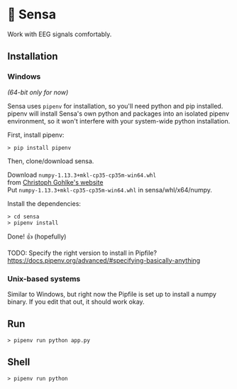 
# 🔵 Sensa

Work with EEG signals comfortably.



## Installation
### Windows

*(64-bit only for now)*

Sensa uses `pipenv` for installation, so you'll need python and pip installed. pipenv will install Sensa's own python and packages into an isolated pipenv environment, so it won't interfere with your system-wide python installation.

First, install pipenv:
```
> pip install pipenv
```
Then, clone/download sensa.

Download `numpy-1.13.3+mkl-cp35-cp35m-win64.whl`  
from [Christoph Gohlke's website](https://www.lfd.uci.edu/~gohlke/pythonlibs/#numpy)  
Put `numpy-1.13.3+mkl-cp35-cp35m-win64.whl` in sensa/whl/x64/numpy.  

Install the dependencies:
```
> cd sensa
> pipenv install
```
Done! 👍
(hopefully) 


TODO: Specify the right version to install in Pipfile?
https://docs.pipenv.org/advanced/#specifying-basically-anything

### Unix-based systems

Similar to Windows, but right now the Pipfile is set up to install a numpy binary. If you edit that out, it should work okay.


## Run
```
> pipenv run python app.py
```

## Shell
```
> pipenv run python
```
